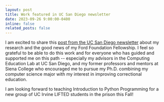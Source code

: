 ```yaml
---
layout: post
title: Work featured in UC San Diego newsletter
date: 2023-09-26 9:00:00-0400
inline: false
related_posts: false
---
```


I am excited to share this <a href="https://today.ucsd.edu/story/computing-beyond-bars">post from the UC San Diego newsletter</a> about my research and the good news of my Ford Foundation Fellowship. I feel so grateful to be able to do this work and for everyone who has guided and supported me on this path -- especially my advisors in the Computing Education Lab at UC San Diego, and my former professors and mentors at Siena College who encouraged me to pursue my Ph.D. combining my computer science major with my interest in improving correctional education.

I am looking forward to teaching Introduction to Python Programming for a new group of UC Irvine LIFTED students in the prison this Fall!
